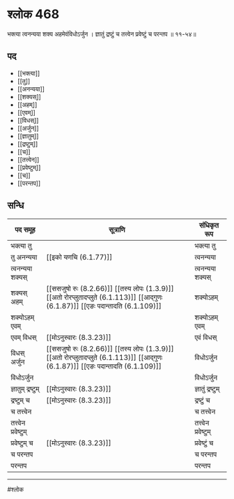 # श्लोक 468

भक्त्या त्वनन्यया शक्य अहमेवंविधोऽर्जुन ।
ज्ञातुं द्रष्टुं च तत्त्वेन प्रवेष्टुं च परन्तप ॥ ११-५४॥


## पद 

- [[भक्त्या]]
- [[तु]]
- [[अनन्यया]]
- [[शक्यस्]]
- [[अहम्]]
- [[एवम्]]
- [[विधस्]]
- [[अर्जुन]]
- [[ज्ञातुम्]]
- [[द्रष्टुम्]]
- [[च]]
- [[तत्त्वेन]]
- [[प्रवेष्टुम्]]
- [[च]]
- [[परन्तप]]

## सन्धि

| पद समूह | सूत्राणि | संधिकृत रूप |
| ----- | ----- | ----- |
| भक्त्या तु |  | भक्त्या तु |
| तु अनन्यया |  [[इको यणचि (6.1.77)]] | त्वनन्यया |
| त्वनन्यया शक्यस् |  | त्वनन्यया शक्यस् |
| शक्यस् अहम् |  [[ससजुषो रुः (8.2.66)]] [[तस्य लोपः (1.3.9)]] [[अतो रोरप्लुतादप्लुते (6.1.113)]] [[आद्गुणः (6.1.87)]] [[एङः पदान्तादति (6.1.109)]] | शक्योऽहम् |
| शक्योऽहम् एवम् |  | शक्योऽहम् एवम् |
| एवम् विधस् |  [[मोऽनुस्वारः (8.3.23)]] | एवं विधस् |
| विधस् अर्जुन |  [[ससजुषो रुः (8.2.66)]] [[तस्य लोपः (1.3.9)]] [[अतो रोरप्लुतादप्लुते (6.1.113)]] [[आद्गुणः (6.1.87)]] [[एङः पदान्तादति (6.1.109)]] | विधोऽर्जुन |
| विधोऽर्जुन |  | विधोऽर्जुन |
| ज्ञातुम् द्रष्टुम् |  [[मोऽनुस्वारः (8.3.23)]] | ज्ञातुं द्रष्टुम् |
| द्रष्टुम् च |  [[मोऽनुस्वारः (8.3.23)]] | द्रष्टुं च |
| च तत्त्वेन |  | च तत्त्वेन |
| तत्त्वेन प्रवेष्टुम् |  | तत्त्वेन प्रवेष्टुम् |
| प्रवेष्टुम् च |  [[मोऽनुस्वारः (8.3.23)]] | प्रवेष्टुं च |
| च परन्तप |  | च परन्तप |
| परन्तप |  | परन्तप |


---

#श्लोक